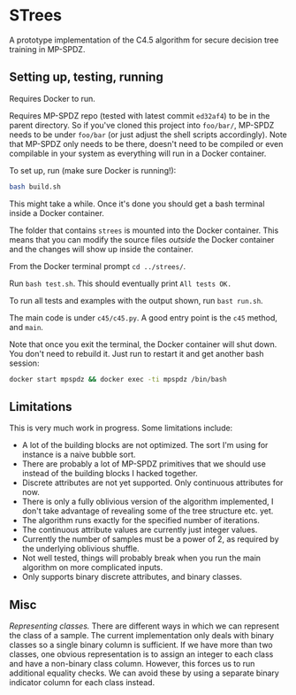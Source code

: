 # STrees

A prototype implementation of the C4.5 algorithm for secure decision tree training in MP-SPDZ.

## Setting up, testing, running

Requires Docker to run.

Requires MP-SPDZ repo (tested with latest commit `ed32af4`) to be in the parent directory. So if you've cloned this project into `foo/bar/`, MP-SPDZ needs to be under `foo/bar` (or just adjust the shell scripts accordingly). Note that MP-SPDZ only needs to be there, doesn't need to be compiled or even compilable in your system as everything will run in a Docker container.

To set up, run (make sure Docker is running!):

```bash
bash build.sh
```

This might take a while. Once it's done you should get a bash terminal inside a Docker container.

The folder that contains `strees` is mounted into the Docker container. This means that you can modify the source files *outside* the Docker container and the changes will show up inside the container. 

From the Docker terminal prompt `cd ../strees/`.

Run `bash test.sh`. This should eventually print `All tests OK.`

To run all tests and examples with the output shown, run `bast run.sh`. 

The main code is under `c45/c45.py`. A good entry point is the `c45` method, and `main`. 

Note that once you exit the terminal, the Docker container will shut down. You don't need to rebuild it. Just run to restart it and get another bash session:

```bash
docker start mpspdz && docker exec -ti mpspdz /bin/bash
```

## Limitations

This is very much work in progress. Some limitations include:

* A lot of the building blocks are not optimized. The sort I'm using for instance is a naive bubble sort.
* There are probably a lot of MP-SPDZ primitives that we should use instead of the building blocks I hacked together.
* Discrete attributes are not yet supported. Only continuous attributes for now.
* There is only a fully oblivious version of the algorithm implemented, I don't take advantage of revealing some of the tree structure etc. yet.
* The algorithm runs exactly for the specified number of iterations.
* The continuous attribute values are currently just integer values.
* Currently the number of samples must be a power of 2, as required by the underlying oblivious shuffle.
* Not well tested, things will probably break when you run the main algorithm on more complicated inputs.
* Only supports binary discrete attributes, and binary classes.

## Misc

*Representing classes.* There are different ways in which we can represent the class of a sample. The current implementation only deals with binary classes so a single binary column is sufficient. If we have more than two classes, one obvious representation is to assign an integer to each class and have a non-binary class column. However, this forces us to run additional equality checks. We can avoid these by using a separate binary indicator column for each class instead.
 
